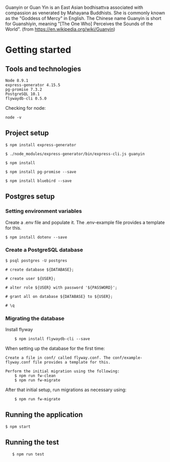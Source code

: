 Guanyin or Guan Yin is an East Asian bodhisattva associated with compassion as venerated by Mahayana Buddhists. She is commonly known as the "Goddess of Mercy" in English. The Chinese name Guanyin is short for Guanshiyin, meaning "[The 
One Who] Perceives the Sounds of the World". (from https://en.wikipedia.org/wiki/Guanyin)

# Getting started

## Tools and technologies

    Node 8.9.1
    express-generator 4.15.5
    pg-promise 7.3.2
    PostgreSQL 10.1
    flywaydb-cli 0.5.0

Checking for node:

	node -v


## Project setup

    $ npm install express-generator

    $ ./node_modules/express-generator/bin/express-cli.js guanyin

    $ npm install

    $ npm install pg-promise --save

    $ npm install bluebird --save


## Postgres setup

### Setting environment variables

Create a .env file and populate it. The .env-example file provides a template for this.

    $ npm install dotenv --save

### Create a PostgreSQL database
    $ psql postgres -U postgres

    # create database ${DATABASE};

    # create user ${USER};

    # alter role ${USER} with password '${PASSWORD}';

    # grant all on database ${DATABASE} to ${USER};

    # \q


### Migrating the database

Install flyway
		
        $ npm install flywaydb-cli --save

When setting up the database for the first time:

    Create a file in conf/ called flyway.conf. The conf/example-flyway.conf file provides a template for this.
    
    Perform the initial migration using the following:
        $ npm run fw-clean
        $ npm run fw-migrate
        


After that initial setup, run migrations as necessary using:

		$ npm run fw-migrate

## Running the application

	$ npm start

## Running the test

       $ npm run test
